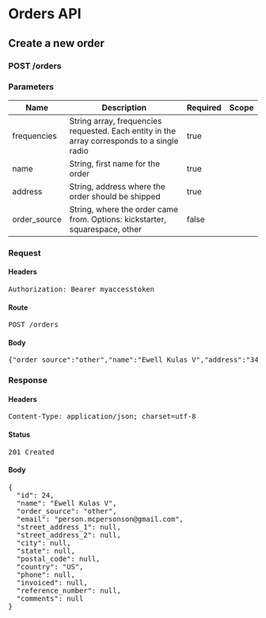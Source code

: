 # Orders API

## Create a new order

### POST /orders

### Parameters

| Name | Description | Required | Scope |
|------|-------------|----------|-------|
| frequencies | String array, frequencies requested. Each entity in the array corresponds to a single radio | true |  |
| name | String, first name for the order | true |  |
| address | String, address where the order should be shipped | true |  |
| order_source | String, where the order came from. Options: kickstarter, squarespace, other | false |  |

### Request

#### Headers

<pre>Authorization: Bearer myaccesstoken</pre>

#### Route

<pre>POST /orders</pre>

#### Body

<pre>{"order_source":"other","name":"Ewell Kulas V","address":"345 West Way, Brooklyn, NY, 11221","frequencies":{"us":["98.3","79.5","79.5","98.3","79.5","79.5","98.3","79.5","79.5","105.6"]},"email":"person.mcpersonson@gmail.com"}</pre>

### Response

#### Headers

<pre>Content-Type: application/json; charset=utf-8</pre>

#### Status

<pre>201 Created</pre>

#### Body

<pre>{
  "id": 24,
  "name": "Ewell Kulas V",
  "order_source": "other",
  "email": "person.mcpersonson@gmail.com",
  "street_address_1": null,
  "street_address_2": null,
  "city": null,
  "state": null,
  "postal_code": null,
  "country": "US",
  "phone": null,
  "invoiced": null,
  "reference_number": null,
  "comments": null
}</pre>

